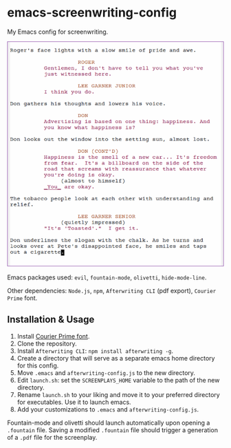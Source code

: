# emacs-screenwriting-config

My Emacs config for screenwriting.

![screenshot](screenshots/1.png)

Emacs packages used: ``evil``, ``fountain-mode``, ``olivetti``, ```hide-mode-line```.

Other dependencies: ``Node.js``, ``npm``, ``Afterwriting CLI`` (pdf export), ``Courier Prime`` font.

## Installation & Usage

1. Install [Courier Prime font](https://quoteunquoteapps.com/courierprime/).
2. Clone the repository.
3. Install ``Afterwriting CLI``: ``npm install afterwriting -g``.
4. Create a directory that will serve as a separate emacs home directory for this config.
5. Move ``.emacs`` and ``afterwriting-config.js`` to the new directory.
6. Edit ``launch.sh``: set the ``SCREENPLAYS_HOME`` variable to the path of the new directory.
7. Rename ``launch.sh`` to your liking and move it to your preferred directory for executables. Use it to launch emacs.
8. Add your customizations to ``.emacs`` and ``afterwriting-config.js``.

Fountain-mode and olivetti should launch automatically upon opening a ``.fountain`` file. Saving a modified ``.fountain`` file should trigger a generation of a ``.pdf`` file for the screenplay.
